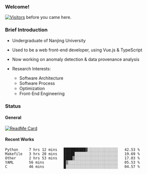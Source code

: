 ### Welcome!

[![Visitors](https://visitor-badge.laobi.icu/badge?page_id=HermitSun.HermitSun)]() before you came here.

### Brief Introduction

- Undergraduate of Nanjing University

- Used to be a web front-end developer, using Vue.js & TypeScript

- Now working on anomaly detection & data provenance analysis

- Research Interests: 
  - Software Architecture
  - Software Process
  - Optimization
  - Front-End Engineering

### Status

#### General

[![ReadMe Card](https://github-readme-stats.hermitsun.vercel.app/api?username=HermitSun&count_private=true&show_icons=true)]()

#### Recent Works

<!--START_SECTION:waka-->
```text
Python     7 hrs 12 mins   ██████████▓░░░░░░░░░░░░░░   42.53 % 
Makefile   3 hrs 20 mins   █████░░░░░░░░░░░░░░░░░░░░   19.69 % 
Other      2 hrs 53 mins   ████▒░░░░░░░░░░░░░░░░░░░░   17.03 % 
YAML       56 mins         █▒░░░░░░░░░░░░░░░░░░░░░░░   05.53 % 
C          46 mins         █░░░░░░░░░░░░░░░░░░░░░░░░   04.57 % 
```
<!--END_SECTION:waka-->
